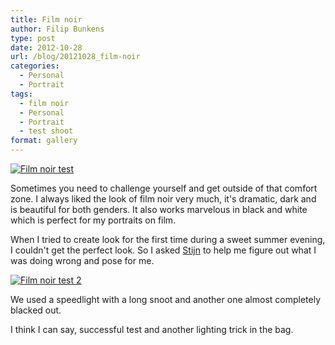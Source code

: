 ```yaml
---
title: Film noir
author: Filip Bunkens
type: post
date: 2012-10-28
url: /blog/20121028_film-noir
categories:
  - Personal
  - Portrait
tags:
  - film noir
  - Personal
  - Portrait
  - test shoot
format: gallery
---
```

[![Film noir test][1]](/images/blogposts/20121018_film_noir_test-5046.jpg)

Sometimes you need to challenge yourself and get outside of that comfort zone. I always liked the look of film noir very much, it's dramatic, dark and is beautiful for both genders. It also works marvelous in black and white which is perfect for my portraits on film.

When I tried to create look for the first time during a sweet summer evening, I couldn't get the perfect look. So I asked <a href="http://www.nowforever.be" title="Huwelijk event en Fashion Photography" rel="friend met">Stijn</a> to help me figure out what I was doing wrong and pose for me.

[![Film noir test 2][2]](/images/blogposts/20121018_film_noir_test-5054.jpg)

We used a speedlight with a long snoot and another one almost completely blacked out.

I think I can say, successful test and another lighting trick in the bag.

[1]: /images/blogposts/20121018_film_noir_test-5046.jpg
[2]: /images/blogposts/20121018_film_noir_test-5054.jpg